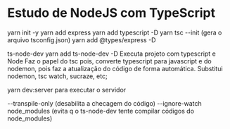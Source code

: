 # Estudo de NodeJS com TypeScript

yarn init -y
yarn add express
yarn add typescript -D
yarn tsc --init (gera o arquivo tsconfig.json)
yarn add @types/express -D

ts-node-dev
yarn add ts-node-dev -D 
Executa projeto com typescript e Node
Faz o papel do tsc pois, converte typescript para javascript e do nodemon, pois faz a atualização do código de forma automática.
Substitui nodemon, tsc watch, sucraze, etc;

yarn dev:server para executar o servidor

--transpile-only (desabilita a checagem do código)
--ignore-watch node_modules (evita q o ts-node-dev tente compilar códigos do node_modules)

